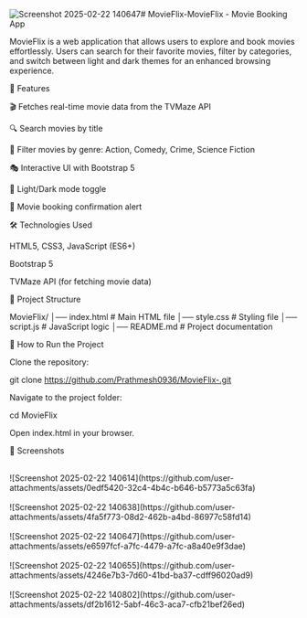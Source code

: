 ![Screenshot 2025-02-22 140647](https://github.com/user-attachments/assets/eefc99e6-1d42-46a4-b822-41eb918555d7)# MovieFlix-MovieFlix - Movie Booking App

MovieFlix is a web application that allows users to explore and book movies effortlessly. Users can search for their favorite movies, filter by categories, and switch between light and dark themes for an enhanced browsing experience.

🚀 Features

🎬 Fetches real-time movie data from the TVMaze API

🔍 Search movies by title

📌 Filter movies by genre: Action, Comedy, Crime, Science Fiction

🎭 Interactive UI with Bootstrap 5

🌙 Light/Dark mode toggle

📅 Movie booking confirmation alert

🛠️ Technologies Used

HTML5, CSS3, JavaScript (ES6+)

Bootstrap 5

TVMaze API (for fetching movie data)

📂 Project Structure

MovieFlix/
│── index.html         # Main HTML file
│── style.css          # Styling file
│── script.js         # JavaScript logic
│── README.md         # Project documentation

🎯 How to Run the Project

Clone the repository:

git clone https://github.com/Prathmesh0936/MovieFlix-.git

Navigate to the project folder:

cd MovieFlix

Open index.html in your browser.

🌟 Screenshots

<br> 
![Screenshot 2025-02-22 140614](https://github.com/user-attachments/assets/0edf5420-32c4-4b4c-b646-b5773a5c63fa)
<br><br>
![Screenshot 2025-02-22 140638](https://github.com/user-attachments/assets/4fa5f773-08d2-462b-a4bd-86977c58fd14)
<br><br>
![Screenshot 2025-02-22 140647](https://github.com/user-attachments/assets/e6597fcf-a7fc-4479-a7fc-a8a40e9f3dae)
<br><br>
![Screenshot 2025-02-22 140655](https://github.com/user-attachments/assets/4246e7b3-7d60-41bd-ba37-cdff96020ad9)
<br><br>
![Screenshot 2025-02-22 140802](https://github.com/user-attachments/assets/df2b1612-5abf-46c3-aca7-cfb21bef26ed)





